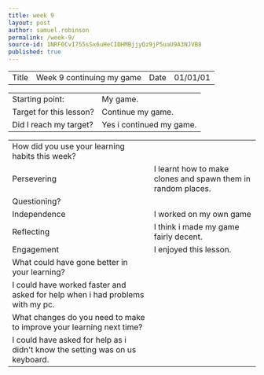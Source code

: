 ```yaml
---
title: week 9
layout: post
author: samuel.robinson
permalink: /week-9/
source-id: 1NRF0CvI755sSx6uHeCIDHMBjjyQz9jP5uaU9A3NJVB8
published: true
---
```

<table>
  <tr>
    <td>Title</td>
    <td>Week 9 continuing my game</td>
    <td>Date</td>
    <td>01/01/01</td>
  </tr>
</table>


<table>
  <tr>
    <td>Starting point:</td>
    <td>My game.</td>
  </tr>
  <tr>
    <td>Target for this lesson?</td>
    <td>Continue my game.</td>
  </tr>
  <tr>
    <td>Did I reach my target? </td>
    <td>Yes i continued my game.</td>
  </tr>
</table>


<table>
  <tr>
    <td>How did you use your learning habits this week?</td>
    <td></td>
  </tr>
  <tr>
    <td>Persevering</td>
    <td>I learnt how to make clones and spawn them in random places.</td>
  </tr>
  <tr>
    <td>Questioning?</td>
    <td></td>
  </tr>
  <tr>
    <td>Independence</td>
    <td>I worked on my own game</td>
  </tr>
  <tr>
    <td>Reflecting</td>
    <td>I think i made my game fairly decent.</td>
  </tr>
  <tr>
    <td>Engagement</td>
    <td>I enjoyed this lesson.</td>
  </tr>
  <tr>
    <td>What could have gone better in your learning?</td>
    <td></td>
  </tr>
  <tr>
    <td>I could have worked faster and asked for help when i had problems with my pc.</td>
    <td></td>
  </tr>
  <tr>
    <td>What changes do you need to make to improve your learning next time?</td>
    <td></td>
  </tr>
  <tr>
    <td>I could have asked for help as i didn't know the setting was on us keyboard.</td>
    <td></td>
  </tr>
</table>


